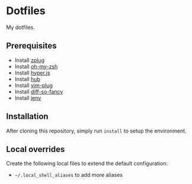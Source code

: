# Dotfiles

My dotfiles.

## Prerequisites

* Install [zplug](https://github.com/zplug/zplug)
* Install [oh-my-zsh](https://github.com/robbyrussell/oh-my-zsh)
* Install [hyper.js](https://hyper.is/)
* Install [hub](https://github.com/github/hub)
* Install [vim-plug](https://github.com/junegunn/vim-plug)
* Install [diff-so-fancy](https://github.com/so-fancy/diff-so-fancy)
* Install [jenv](https://github.com/jenv/jenv)

## Installation

After cloning this repository, simply run `install` to setup the environment.

## Local overrides

Create the following local files to extend the default configuration:

* `~/.local_shell_aliases` to add more aliases
